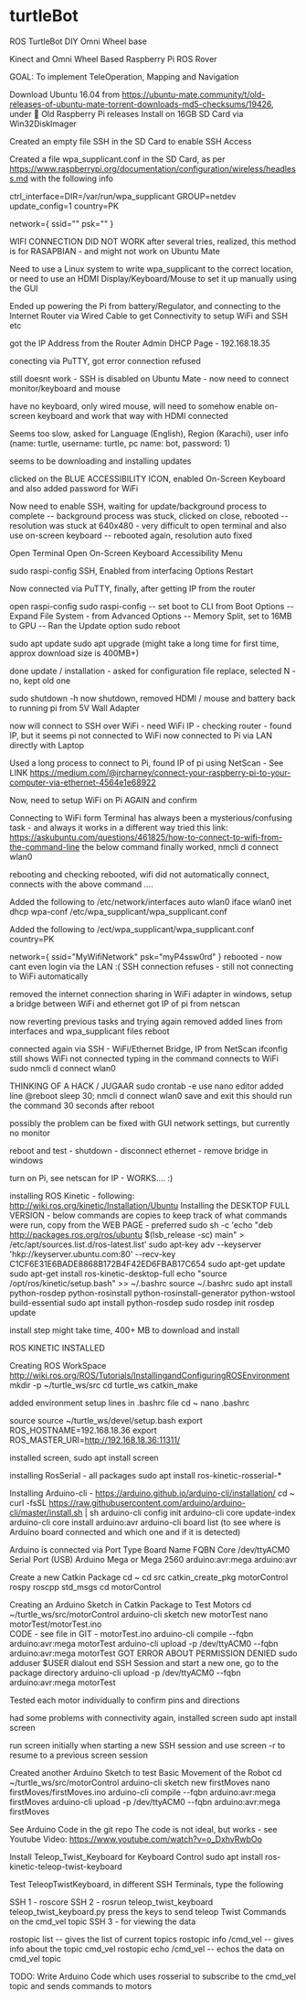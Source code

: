 
# turtleBot
ROS TurtleBot DIY Omni Wheel base

Kinect and Omni Wheel Based Raspberry Pi ROS Rover

GOAL: To implement TeleOperation, Mapping and Navigation

Download Ubuntu 16.04 from https://ubuntu-mate.community/t/old-releases-of-ubuntu-mate-torrent-downloads-md5-checksums/19426, under :pie: Old Raspberry Pi releases
Install on 16GB SD Card via Win32DiskImager

Created an empty file SSH in the SD Card to enable SSH Access

Created a file wpa_supplicant.conf in the SD Card, as per https://www.raspberrypi.org/documentation/configuration/wireless/headless.md with the following info

ctrl_interface=DIR=/var/run/wpa_supplicant GROUP=netdev
update_config=1
country=PK

network={
 ssid="<Name of your wireless LAN>"
 psk="<Password for your wireless LAN>"
}

WIFI CONNECTION DID NOT WORK
after several tries, realized, this method is for RASAPBIAN - and might not work on Ubuntu Mate

Need to use a Linux system to write wpa_supplicant to the correct location, or need to use an HDMI Display/Keyboard/Mouse to set it up manually using the GUI

Ended up powering the Pi from battery/Regulator, and connecting to the Internet Router via Wired Cable to get Connectivity to setup WiFi and SSH etc

got the IP Address from the Router Admin DHCP Page - 192.168.18.35

conecting via PuTTY, got error connection refused

still doesnt work - SSH is disabled on Ubuntu Mate - now need to connect monitor/keyboard and mouse

have no keyboard, only wired mouse, will need to somehow enable on-screen keyboard and work that way with HDMI connected

Seems too slow, asked for Language (English), Region (Karachi), user info (name: turtle, username: turtle, pc name: bot, password: 1)

seems to be downloading and installing updates

clicked on the BLUE ACCESSIBILITY ICON, enabled On-Screen Keyboard and also added password for WiFi

Now need to enable SSH, waiting for update/background process to complete
-- background process was stuck, clicked on close, rebooted
-- resolution was stuck at 640x480 - very difficult to open terminal and also use on-screen keyboard
-- rebooted again, resolution auto fixed

Open Terminal
Open On-Screen Keyboard Accessibility Menu

sudo raspi-config
SSH, Enabled from interfacing Options
Restart

Now connected via PuTTY, finally, after getting IP from the router

open raspi-config
sudo raspi-config
-- set boot to CLI from Boot Options
-- Expand File System - from Advanced Options
-- Memory Split, set to 16MB to GPU
-- Ran the Update option
sudo reboot

sudo apt update
sudo apt upgrade
(might take a long time for first time, approx download size is 400MB+)

done update / installation - asked for configuration file replace, selected N - no, kept old one

sudo shutdown -h now
shutdown, removed HDMI / mouse and battery
back to running pi from 5V Wall Adapter

now will connect to SSH over WiFi - need WiFi IP - checking router - found IP, but it seems pi not connected to WiFi
now connected to Pi via LAN directly with Laptop

Used a long process to connect to Pi, found IP of pi using NetScan - See LINK
https://medium.com/@jrcharney/connect-your-raspberry-pi-to-your-computer-via-ethernet-4564e1e68922

Now, need to setup WiFi on Pi AGAIN and confirm

Connecting to WiFi form Terminal has always been a mysterious/confusing task - and always it works in a different way
tried this link: https://askubuntu.com/questions/461825/how-to-connect-to-wifi-from-the-command-line
the below command finally worked, 
nmcli d connect wlan0

rebooting and checking
rebooted, wifi did not automatically connect, connects with the above command ....

Added the following to /etc/network/interfaces
auto wlan0
iface wlan0 inet dhcp
wpa-conf /etc/wpa_supplicant/wpa_supplicant.conf

Added the following to /ect/wpa_supplicant/wpa_supplicant.conf
country=PK

network={
    ssid="MyWifiNetwork"
    psk="myP4ssw0rd"
}
rebooted - now cant even login via the LAN :( SSH connection refuses - still not connecting to WiFi automatically

removed the internet connection sharing in WiFi adapter in windows, setup a bridge between WiFi and ethernet
got IP of pi from netscan

now reverting previous tasks and trying again
removed added lines from interfaces and wpa_supplicant files
reboot

connected again via SSH - WiFi/Ethernet Bridge, IP from NetScan
ifconfig still shows WiFi not connected
typing in the command connects to WiFi
sudo nmcli d connect wlan0

THINKING OF A HACK / JUGAAR
sudo crontab -e
use nano editor
added line
@reboot sleep 30; nmcli d connect wlan0
save and exit
this should run the command 30 seconds after reboot

possibly the problem can be fixed with GUI network settings, but currently no monitor

reboot and test - shutdown - disconnect ethernet - remove bridge in windows

turn on Pi, see netscan for IP - WORKS.... :)

installing ROS Kinetic - following: http://wiki.ros.org/kinetic/Installation/Ubuntu
Installing the DESKTOP FULL VERSION - below commands are copies to keep track of what commands were run, copy from the WEB PAGE - preferred
sudo sh -c 'echo "deb http://packages.ros.org/ros/ubuntu $(lsb_release -sc) main" > /etc/apt/sources.list.d/ros-latest.list'
sudo apt-key adv --keyserver 'hkp://keyserver.ubuntu.com:80' --recv-key C1CF6E31E6BADE8868B172B4F42ED6FBAB17C654
sudo apt-get update
sudo apt-get install ros-kinetic-desktop-full
echo "source /opt/ros/kinetic/setup.bash" >> ~/.bashrc
source ~/.bashrc
sudo apt install python-rosdep python-rosinstall python-rosinstall-generator python-wstool build-essential
sudo apt install python-rosdep
sudo rosdep init
rosdep update

install step might take time, 400+ MB to download and install

ROS KINETIC INSTALLED

Creating ROS WorkSpace
http://wiki.ros.org/ROS/Tutorials/InstallingandConfiguringROSEnvironment
mkdir -p ~/turtle_ws/src
cd turtle_ws
catkin_make
	
added environment setup lines in .bashrc file
cd ~
nano .bashrc

source source ~/turtle_ws/devel/setup.bash
export ROS_HOSTNAME=192.168.18.36
export ROS_MASTER_URI=http://192.168.18.36:11311/

installed screen, sudo apt install screen

installing RosSerial - all packages
sudo apt install ros-kinetic-rosserial-*

Installing Arduino-cli - https://arduino.github.io/arduino-cli/installation/
cd ~
curl -fsSL https://raw.githubusercontent.com/arduino/arduino-cli/master/install.sh | sh
arduino-cli config init
arduino-cli core update-index
arduino-cli core install arduino:avr
arduino-cli board list
(to see where is Arduino board connected and which one and if it is detected)

Arduino is connected via
Port         Type              Board Name                FQBN             Core
/dev/ttyACM0 Serial Port (USB) Arduino Mega or Mega 2560 arduino:avr:mega arduino:avr


Create a new Catkin Package
cd ~
cd src
catkin_create_pkg motorControl rospy roscpp std_msgs
cd motorControl

Creating an Arduino Sketch in Catkin Package to Test Motors
cd ~/turtle_ws/src/motorControl
arduino-cli sketch new motorTest
nano motorTest/motorTest.ino	
CODE - see file in GIT - motorTest.ino
arduino-cli compile --fqbn arduino:avr:mega motorTest
arduino-cli upload -p /dev/ttyACM0 --fqbn arduino:avr:mega motorTest
GOT ERROR ABOUT PERMISSION DENIED
sudo adduser $USER dialout
end SSH Session and start a new one, go to the package directory
arduino-cli upload -p /dev/ttyACM0 --fqbn arduino:avr:mega motorTest
	
Tested each motor individually to confirm pins and directions

had some problems with connectivity again, installed screen
sudo apt install screen

run screen initially when starting a new SSH session and use screen -r to resume to a previous screen session

Created another Arduino Sketch to test Basic Movement of the Robot
cd ~/turtle_ws/src/motorControl
arduino-cli sketch new firstMoves
nano firstMoves/firstMoves.ino
arduino-cli compile --fqbn arduino:avr:mega firstMoves
arduino-cli upload -p /dev/ttyACM0 --fqbn arduino:avr:mega firstMoves

See Arduino Code in the git repo
The code is not ideal, but works - see Youtube Video: https://www.youtube.com/watch?v=o_DxhvRwbOo

Install Teleop_Twist_Keyboard for Keyboard Control
sudo apt install ros-kinetic-teleop-twist-keyboard

Test TeleopTwistKeyboard, in different SSH Terminals, type the following

SSH 1 - roscore
SSH 2 - rosrun teleop_twist_keyboard    teleop_twist_keyboard.py 
press the keys to send teleop Twist Commands on the cmd_vel topic
SSH 3 - for viewing the data

rostopic list
-- gives the list of current topics
rostopic info /cmd_vel
-- gives info about the topic cmd_vel
rostopic echo /cmd_vel
-- echos the data on cmd_vel topic

TODO: Write Arduino Code which uses rosserial to subscribe to the cmd_vel topic and sends commands to motors
